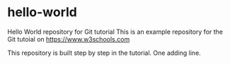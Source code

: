 # hello-world
Hello World repository for Git tutorial
This is an example repository for the Git tutoial on https://www.w3schools.com

This repository is built step by step in the tutorial.
One adding line.

